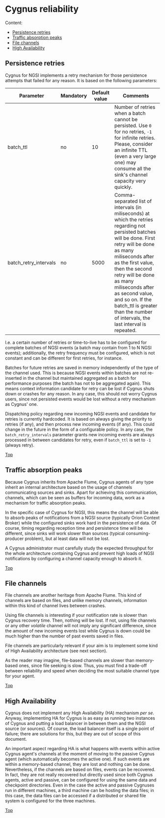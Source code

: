 # <a name="top"></a>Cygnus reliability
Content:

* [Persistence retries](#section1)
* [Traffic absorption peaks](#section2)
* [File channels](#section3)
* [High Availability](#section4)

## <a name="section1"></a>Persistence retries
Cygnus for NGSI implements a retry mechanism for those persistence attempts that failed for any reason. It is based on the following parameters:

| Parameter | Mandatory | Default value | Comments |
|---|---|---|---|
| batch\_ttl | no | 10 | Number of retries when a batch cannot be persisted. Use `0` for no retries, `-1` for infinite retries. Please, consider an infinite TTL (even a very large one) may consume all the sink's channel capacity very quickly. |
| batch\_retry\_intervals | no | 5000 | Comma-separated list of intervals (in miliseconds) at which the retries regarding not persisted batches will be done. First retry will be done as many miliseconds after as the first value, then the second retry will be done as many miliseconds after as second value, and so on. If the batch\_ttl is greater than the number of intervals, the last interval is repeated. |

I.e. a certain number of retries or time-to-live has to be configured for complete batches of NGSI events (a batch may contain from 1 to N NGSI events); additionally, the retry frequency must be configured, which is not constant and can be different for first retries, for instance.

Batches for future retries are saved in memory independently of the type of the channel used. This is because NGSI events within batches are not re-inserted in the channel but maintained aggregated as a batch for performance purposes (the batch has not to be aggregated again). This means context information candidate for retry can be lost if Cygnus shuts down or crashes for any reason. In any case, this should not worry Cygnus users, since not persisted events would be lost without a retry mechanism as Cygnus' one.

Dispatching policy regarding new incoming NGSI events and candidate for retries is currently hardcoded. It is based on always giving the priority to retries (if any), and then process new incoming events (if any). This could change in the future in the form of a configurable policy. In any case, the `batch_retry_intervals` parameter grants new incoming events are always processed in between candidates for retry, even if `batch_ttl` is set to `-1` (always retry).

[Top](#top)

## <a name="section2"></a>Traffic absorption peaks
Because Cygnus inherits from Apache Flume, Cygnus agents of any type inherit an internal architecture based on the usage of channels communicating sources and sinks. Apart for achieving this communication, channels, which can be seen as buffers for incoming data, work as a mechanism for traffic absorption peaks.

In the specific case of Cygnus for NGSI, this means the channel will be able to absorb peaks of notifications from a NGSI source (typically Orion Context Broker) while the configured sinks work hard in the persistence of data. Of course, timing regarding reception time and persistence time will be different, since sinks will work slower than sources (typical consuming-producer problem), but al least data will not be lost.

A Cygnus administrator must carefully study the expected throughput for the whole architecture containing Cygnus and prevent high loads of NGSI notifications by configuring a channel capacity enough to absorb it.

[Top](#top)

## <a name="section3"></a>File channels
File channels are another heritage from Apache Flume. This kind of channels are based on files, and unlike memory channels, information within this kind of channel lives between crashes.

Using file channels is interesting if your notification rate is slower than Cygnus recovery time. Then, nothing will be lost. If not, using file channels or any other *volatile* channel will not imply any significant difference, since the amount of new incoming events lost while Cygnus is down could be much higher than the number of past events saved in files.

File channels are particularly relevant if your aim is to implement some kind of High Availability architecture (see next section).

As the reader may imagine, file-based channels are slower than memory-based ones, since file seeking is slow. Thus, you must find a trade-off between reliability and speed when deciding the most suitable channel type for your agent.

[Top](#top)

## <a name="section4"></a>High Availability
Cygnus does not implement any High Availability (HA) mechanism *per se*. Anyway, implementing HA for Cygnus is as easy as running two instances of Cygnus and putting a load balancer in between them and the NGSI source (or sources). Of course, the load balancer itself is a single point of failure; there are solutions for this, but they are out of scope of this document.

An important aspect regarding HA is what happens with events within active Cygnus agent's channels at the moment of moving to the passive Cygnus agent (which automatically becomes the active one). If such events are within a memory-based channel, they are lost and nothing can be done. Nevertheless, if the channels are based on files, events can be recovered. In fact, they are not really recovered but directly used since both Cygnus agents, active and passive, can be configured for using the same data and checkpoint directories. Even in the case the active and passive Cygnuses run in different machines, a third machine can be hosting the data files; in this case, the data files can be accessed if a distributed or shared file system is configured for the three machines.

[Top](#top)
